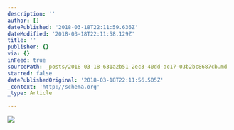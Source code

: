 ```yaml
---
description: ''
author: []
datePublished: '2018-03-18T22:11:59.636Z'
dateModified: '2018-03-18T22:11:58.129Z'
title: ''
publisher: {}
via: {}
inFeed: true
sourcePath: _posts/2018-03-18-631a2b51-2ec3-40dd-ac17-03b2bc8687cb.md
starred: false
datePublishedOriginal: '2018-03-18T22:11:56.505Z'
_context: 'http://schema.org'
_type: Article

---
```

![](https://the-grid-user-content.s3-us-west-2.amazonaws.com/77f4313f-4751-4694-9eb4-c6d912c86fa4.png)